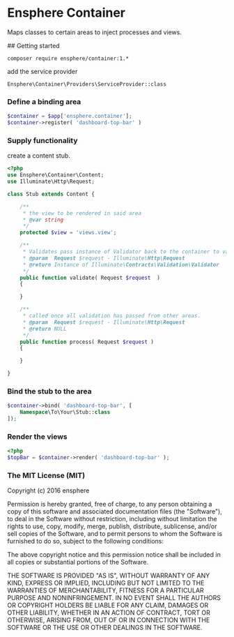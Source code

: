 
# Ensphere Container

Maps classes to certain areas to inject processes and views.

## Getting started

```cli
composer require ensphere/container:1.*
```

add the service provider

```cli
Ensphere\Container\Providers\ServiceProvider::class
```

### Define a binding area

```php
$container = $app['ensphere.container'];
$container->register( 'dashboard-top-bar' )
```

### Supply functionality

create a content stub.

```php
<?php
use Ensphere\Container\Content;
use Illuminate\Http\Request;

class Stub extends Content {

	/**
	 * the view to be rendered in said area
	 * @var string
	 */
	protected $view = 'views.view';

	/**
	 * Validates pass instance of Validator back to the container to validate this section.
	 * @param  Request $request - Illuminate\Http\Request
	 * @return Instance of Illuminate\Contracts\Validation\Validator
	 */
	public function validate( Request $request  )
	{

	}

	/**
	 * called once all validation has passed from other areas.
	 * @param  Request $request - Illuminate\Http\Request
	 * @return NULL
	 */
	public function process( Request $request )
	{

	}

}
```

### Bind the stub to the area

```php
$container->bind( 'dashboard-top-bar', [
	Namespace\To\Your\Stub::class
]);
```

### Render the views
```php
<?php
$topBar = $container->render( 'dashboard-top-bar' );
```




### The MIT License (MIT)

Copyright (c) 2016 ensphere

Permission is hereby granted, free of charge, to any person obtaining a copy
of this software and associated documentation files (the "Software"), to deal
in the Software without restriction, including without limitation the rights
to use, copy, modify, merge, publish, distribute, sublicense, and/or sell
copies of the Software, and to permit persons to whom the Software is
furnished to do so, subject to the following conditions:

The above copyright notice and this permission notice shall be included in all
copies or substantial portions of the Software.

THE SOFTWARE IS PROVIDED "AS IS", WITHOUT WARRANTY OF ANY KIND, EXPRESS OR
IMPLIED, INCLUDING BUT NOT LIMITED TO THE WARRANTIES OF MERCHANTABILITY,
FITNESS FOR A PARTICULAR PURPOSE AND NONINFRINGEMENT. IN NO EVENT SHALL THE
AUTHORS OR COPYRIGHT HOLDERS BE LIABLE FOR ANY CLAIM, DAMAGES OR OTHER
LIABILITY, WHETHER IN AN ACTION OF CONTRACT, TORT OR OTHERWISE, ARISING FROM,
OUT OF OR IN CONNECTION WITH THE SOFTWARE OR THE USE OR OTHER DEALINGS IN THE
SOFTWARE.
